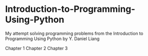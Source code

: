 # Introduction-to-Programming-Using-Python

My attempt solving programming problems from the Introduction to Programming Using Python by Y. Daniel Liang

Chapter 1
Chapter 2
Chapter 3
